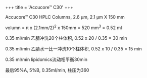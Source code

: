 +++
title = 'Accucore™ C30'
+++

Accucore™ C30 HPLC Columns, 2.6 μm, 2.1 μm X 150 mm  

volumn = π x (2.1mm/2)<sup>2</sup> x 150mm = 520 mm<sup>3</sup> = 0.52 ml  

0.35 ml/min 乙腈冲洗20个柱体积, 0.52 x 20 / 0.35 = 30 min  

0.35 ml/min 乙腈水一比一冲洗10个柱体积, 0.52 x 10 / 0.35 = 15 min  

0.35 ml/min lipidomics流动相平衡30min  

最后95%A, 5%B, 0.35ml/min, 柱压为360  